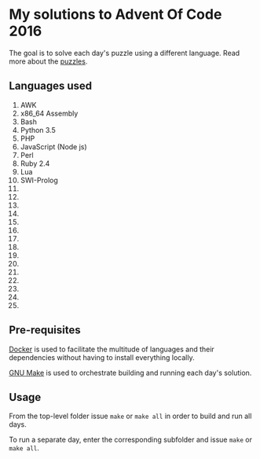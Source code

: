 # My solutions to Advent Of Code 2016
The goal is to solve each day's puzzle using a different language.
Read more about the [puzzles](http://adventofcode.com/2016/).

## Languages used
1. AWK
1. x86_64 Assembly
1. Bash
1. Python 3.5
1. PHP
1. JavaScript (Node js)
1. Perl
1. Ruby 2.4
1. Lua
1. SWI-Prolog
1. 
1. 
1. 
1. 
1. 
1. 
1. 
1. 
1. 
1. 
1. 
1. 
1. 
1. 
1. 

## Pre-requisites
[Docker](https://www.docker.com) is used to facilitate the
multitude of languages and their dependencies without having to
install everything locally.

[GNU Make](https://www.gnu.org/software/make) is used to orchestrate
building and running each day's solution.

## Usage
From the top-level folder issue `make` or `make all` in order to build and run
all days.

To run a separate day, enter the corresponding subfolder and issue `make`
or `make all`.
